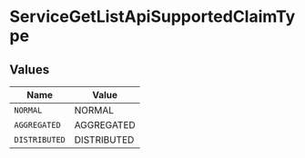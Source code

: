 # ServiceGetListApiSupportedClaimType


## Values

| Name          | Value         |
| ------------- | ------------- |
| `NORMAL`      | NORMAL        |
| `AGGREGATED`  | AGGREGATED    |
| `DISTRIBUTED` | DISTRIBUTED   |